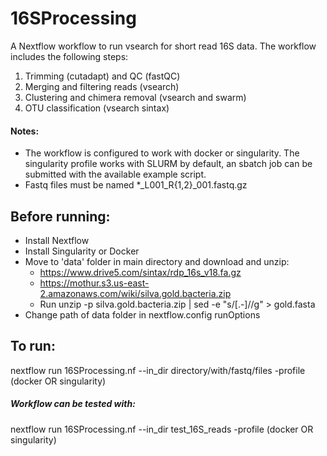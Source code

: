# 16SProcessing
A Nextflow workflow to run vsearch for short read 16S data. The workflow includes the following steps:
1. Trimming (cutadapt) and QC (fastQC)
2. Merging and filtering reads (vsearch)
3. Clustering and chimera removal (vsearch and swarm)
4. OTU classification (vsearch sintax)

#### Notes:
- The workflow is configured to work with docker or singularity. The singularity profile works with SLURM by default, an sbatch job can be submitted with the available example script.
- Fastq files must be named *_L001_R{1,2}_001.fastq.gz

## Before running:
- Install Nextflow
- Install Singularity or Docker
- Move to 'data' folder in main directory and download and unzip:
    * https://www.drive5.com/sintax/rdp_16s_v18.fa.gz
    * https://mothur.s3.us-east-2.amazonaws.com/wiki/silva.gold.bacteria.zip
    * Run unzip -p silva.gold.bacteria.zip | sed -e "s/[.-]//g" > gold.fasta
- Change path of data folder in nextflow.config runOptions

## To run:
nextflow run 16SProcessing.nf --in_dir directory/with/fastq/files -profile (docker OR singularity)

##### Workflow can be tested with:
nextflow run 16SProcessing.nf --in_dir test_16S_reads -profile (docker OR singularity)

